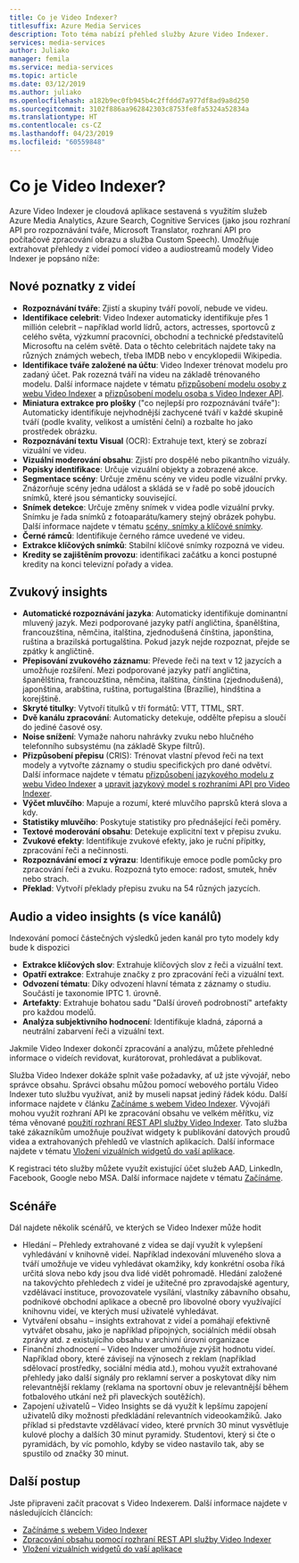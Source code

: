 ```yaml
---
title: Co je Video Indexer?
titlesuffix: Azure Media Services
description: Toto téma nabízí přehled služby Azure Video Indexer.
services: media-services
author: Juliako
manager: femila
ms.service: media-services
ms.topic: article
ms.date: 03/12/2019
ms.author: juliako
ms.openlocfilehash: a182b9ec0fb945b4c2ffddd7a977df8ad9a8d250
ms.sourcegitcommit: 3102f886aa962842303c8753fe8fa5324a52834a
ms.translationtype: HT
ms.contentlocale: cs-CZ
ms.lasthandoff: 04/23/2019
ms.locfileid: "60559848"
---
```

# <a name="what-is-video-indexer"></a>Co je Video Indexer?

Azure Video Indexer je cloudová aplikace sestavená s využitím služeb Azure Media Analytics, Azure Search, Cognitive Services (jako jsou rozhraní API pro rozpoznávání tváře, Microsoft Translator, rozhraní API pro počítačové zpracování obrazu a služba Custom Speech). Umožňuje extrahovat přehledy z videí pomocí video a audiostreamů modely Video Indexer je popsáno níže:
  
## <a name="video-insights"></a>Nové poznatky z videí

- **Rozpoznávání tváře**: Zjistí a skupiny tváří povolí, nebude ve videu.
- **Identifikace celebrit**: Video Indexer automaticky identifikuje přes 1 millión celebrit – například world lídrů, actors, actresses, sportovců z celého světa, výzkumní pracovníci, obchodní a technické představitelů Microsoftu na celém světě. Data o těchto celebritách najdete taky na různých známých webech, třeba IMDB nebo v encyklopedii Wikipedia.
- **Identifikace tváře založené na účtu**: Video Indexer trénovat modelu pro zadaný účet. Pak rozezná tváří na videu na základě trénovaného modelu. Další informace najdete v tématu [přizpůsobení modelu osoby z webu Video Indexer](customize-person-model-with-website.md) a [přizpůsobení modelu osoba s Video Indexer API](customize-person-model-with-api.md).
- **Miniatura extrakce pro plošky** ("co nejlepší pro rozpoznávání tváře"): Automaticky identifikuje nejvhodnější zachycené tváří v každé skupině tváří (podle kvality, velikost a umístění čelní) a rozbalte ho jako prostředek obrázku.
- **Rozpoznávání textu Visual** (OCR): Extrahuje text, který se zobrazí vizuální ve videu.
- **Vizuální moderování obsahu**: Zjistí pro dospělé nebo pikantního vizuály.
- **Popisky identifikace**: Určuje vizuální objekty a zobrazené akce.
- **Segmentace scény**: Určuje změnu scény ve videu podle vizuální prvky. Znázorňuje scény jedna událost a skládá se v řadě po sobě jdoucích snímků, které jsou sémanticky související. 
- **Snímek detekce**: Určuje změny snímek v videa podle vizuální prvky. Snímku je řada snímků z fotoaparátu/kamery stejný obrázek pohybu. Další informace najdete v tématu [scény, snímky a klíčové snímky](scenes-shots-keyframes.md).
- **Černé rámců**: Identifikuje černého rámce uvedené ve videu.
- **Extrakce klíčových snímků**: Stabilní klíčové snímky rozpozná ve videu.
- **Kredity se zajištěním provozu**: identifikaci začátku a konci postupné kredity na konci televizní pořady a videa.

## <a name="audio-insights"></a>Zvukový insights

- **Automatické rozpoznávání jazyka**: Automaticky identifikuje dominantní mluvený jazyk. Mezi podporované jazyky patří angličtina, španělština, francouzština, němčina, italština, zjednodušená čínština, japonština, ruština a brazilská portugalština. Pokud jazyk nejde rozpoznat, přejde se zpátky k angličtině.
- **Přepisování zvukového záznamu**: Převede řeči na text v 12 jazycích a umožňuje rozšíření. Mezi podporované jazyky patří angličtina, španělština, francouzština, němčina, italština, čínština (zjednodušená), japonština, arabština, ruština, portugalština (Brazílie), hindština a korejštině.
- **Skryté titulky**: Vytvoří titulků v tří formátů: VTT, TTML, SRT.
- **Dvě kanálu zpracování**: Automaticky detekuje, oddělte přepisu a sloučí do jediné časové osy.
- **Noise snížení**: Vymaže nahoru nahrávky zvuku nebo hlučného telefonního subsystému (na základě Skype filtrů).
- **Přizpůsobení přepisu** (CRIS): Trénovat vlastní převod řeči na text modely a vytvořte záznamy o studiu specifických pro dané odvětví. Další informace najdete v tématu [přizpůsobení jazykového modelu z webu Video Indexer](customize-language-model-with-website.md) a [upravit jazykový model s rozhraními API pro Video Indexer](customize-language-model-with-api.md).
- **Výčet mluvčího**: Mapuje a rozumí, které mluvčího paprsků která slova a kdy.
- **Statistiky mluvčího**: Poskytuje statistiky pro přednášející řeči poměry.
- **Textové moderování obsahu**: Detekuje explicitní text v přepisu zvuku.
- **Zvukové efekty**: Identifikuje zvukové efekty, jako je ruční přípitky, zpracování řeči a nečinnosti.
- **Rozpoznávání emocí z výrazu**: Identifikuje emoce podle pomůcky pro zpracování řeči a zvuku. Rozpozná tyto emoce: radost, smutek, hněv nebo strach.
- **Překlad**: Vytvoří překlady přepisu zvuku na 54 různých jazycích.

## <a name="audio-and-video-insights-multi-channels"></a>Audio a video insights (s více kanálů)

Indexování pomocí částečných výsledků jeden kanál pro tyto modely kdy bude k dispozici

- **Extrakce klíčových slov**: Extrahuje klíčových slov z řeči a vizuální text.
- **Opatří extrakce**: Extrahuje značky z pro zpracování řeči a vizuální text.
- **Odvození tématu**: Díky odvození hlavní témata z záznamy o studiu. Součástí je taxonomie IPTC 1. úrovně.
- **Artefakty**: Extrahuje bohatou sadu "Další úroveň podrobností" artefakty pro každou modelů.
- **Analýza subjektivního hodnocení**: Identifikuje kladná, záporná a neutrální zabarvení řeči a vizuální text.
 
Jakmile Video Indexer dokončí zpracování a analýzu, můžete přehledné informace o videích revidovat, kurátorovat, prohledávat a publikovat.

Služba Video Indexer dokáže splnit vaše požadavky, ať už jste vývojář, nebo správce obsahu. Správci obsahu můžou pomocí webového portálu Video Indexer tuto službu využívat, aniž by museli napsat jediný řádek kódu. Další informace najdete v článku [Začínáme s webem Video Indexer](video-indexer-get-started.md). Vývojáři mohou využít rozhraní API ke zpracování obsahu ve velkém měřítku, viz téma věnované [použití rozhraní REST API služby Video Indexer](video-indexer-use-apis.md). Tato služba také zákazníkům umožňuje používat widgety k publikování datových proudů videa a extrahovaných přehledů ve vlastních aplikacích. Další informace najdete v tématu [Vložení vizuálních widgetů do vaší aplikace](video-indexer-embed-widgets.md).

K registraci této služby můžete využít existující účet služeb AAD, LinkedIn, Facebook, Google nebo MSA. Další informace najdete v tématu [Začínáme](video-indexer-get-started.md).

## <a name="scenarios"></a>Scénáře

Dál najdete několik scénářů, ve kterých se Video Indexer může hodit

- Hledání – Přehledy extrahované z videa se dají využít k vylepšení vyhledávání v knihovně videí. Například indexování mluveného slova a tváří umožňuje ve videu vyhledávat okamžiky, kdy konkrétní osoba říká určitá slova nebo kdy jsou dva lidé vidět pohromadě. Hledání založené na takovýchto přehledech z videí je užitečné pro zpravodajské agentury, vzdělávací instituce, provozovatele vysílání, vlastníky zábavního obsahu, podnikové obchodní aplikace a obecně pro libovolné obory využívající knihovnu videí, ve kterých musí uživatelé vyhledávat.
- Vytváření obsahu – insights extrahovat z videí a pomáhají efektivně vytvářet obsahu, jako je například přípojných, sociálních médií obsah zprávy atd. z existujícího obsahu v archivní úrovni organizace 
- Finanční zhodnocení – Video Indexer umožňuje zvýšit hodnotu videí. Například obory, které závisejí na výnosech z reklam (například sdělovací prostředky, sociální média atd.), mohou využít extrahované přehledy jako další signály pro reklamní server a poskytovat díky nim relevantnější reklamy (reklama na sportovní obuv je relevantnější během fotbalového utkání než při plaveckých soutěžích).
- Zapojení uživatelů – Video Insights se dá využít k lepšímu zapojení uživatelů díky možnosti předkládání relevantních videookamžiků. Jako příklad si představte vzdělávací video, které prvních 30 minut vysvětluje kulové plochy a dalších 30 minut pyramidy. Studentovi, který si čte o pyramidách, by víc pomohlo, kdyby se video nastavilo tak, aby se spustilo od značky 30 minut.

## <a name="next-steps"></a>Další postup

Jste připraveni začít pracovat s Video Indexerem. Další informace najdete v následujících článcích:

- [Začínáme s webem Video Indexer](video-indexer-get-started.md)
- [Zpracování obsahu pomocí rozhraní REST API služby Video Indexer](video-indexer-use-apis.md)
- [Vložení vizuálních widgetů do vaší aplikace](video-indexer-embed-widgets.md)
